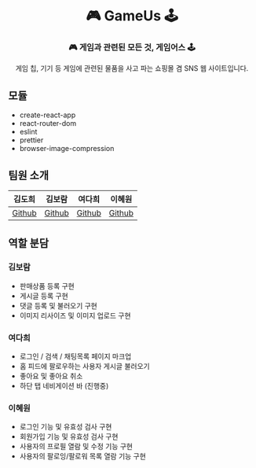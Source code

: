 <div align='center'> 
 
 # 🎮 GameUs 🕹
 ### 🎮 게임과 관련된 모든 것, 게임어스 🕹  
 게임 칩, 기기 등 게임에 관련된 물품을 사고 파는 쇼핑몰 겸 SNS 웹 사이트입니다. 
 
 </div>

## 모듈
- create-react-app
- react-router-dom
- eslint
- prettier
- browser-image-compression


## 팀원 소개


|김도희|김보람|여다희|이혜원|
|:---:|:---:|:---:|:---:|
|[Github](https://github.com/hee1231)|[Github](https://github.com/boram2445)|[Github](https://github.com/yeodahui)|[Github](https://github.com/donkeeman)|


## 역할 분담

### 김보람

- 판매상품 등록 구현
- 게시글 등록 구현
- 댓글 등록 및 불러오기 구현
- 이미지 리사이즈 및 이미지 업로드 구현


### 여다희

- 로그인 / 검색 / 채팅목록 페이지 마크업
- 홈 피드에 팔로우하는 사용자 게시글 불러오기
- 좋아요 및 좋아요 취소
- 하단 탭 네비게이션 바 (진행중)


### 이혜원

- 로그인 기능 및 유효성 검사 구현
- 회원가입 기능 및 유효성 검사 구현
- 사용자의 프로필 열람 및 수정 기능 구현
- 사용자의 팔로잉/팔로워 목록 열람 기능 구현
